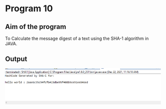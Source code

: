 # Program 10

## Aim of the program
To Calculate the message digest of a text using the SHA-1 algorithm in JAVA.

## Output
![output](program10_Output.png)
